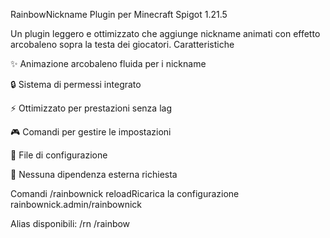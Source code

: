 RainbowNickname Plugin per Minecraft Spigot 1.21.5

Un plugin leggero e ottimizzato che aggiunge nickname animati con effetto arcobaleno sopra la testa dei giocatori.
Caratteristiche


✨ Animazione arcobaleno fluida per i nickname

🔒 Sistema di permessi integrato

⚡ Ottimizzato per prestazioni senza lag

🎮 Comandi per gestire le impostazioni

📝 File di configurazione

🚫 Nessuna dipendenza esterna richiesta


Comandi
/rainbownick reloadRicarica la configurazione    rainbownick.admin/rainbownick 

Alias disponibili:
/rn
/rainbow


